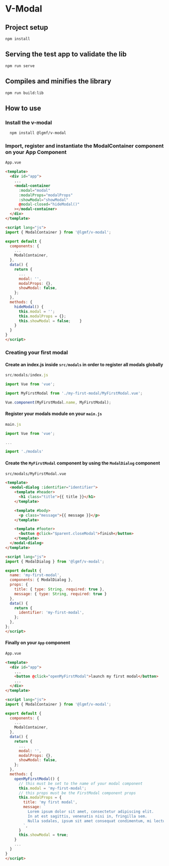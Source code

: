 # V-Modal

## Project setup
```
npm install
```

## Serving the test app to validate the lib
```
npm run serve
```

## Compiles and minifies the library
```
npm run build:lib
```

## How to use

### Install the v-modal

```sh
  npm install @lgmf/v-modal
```

### Import, register and instantiate the ModalContainer component on your App Component

```html
App.vue

<template>
  <div id="app">
    ...
    <modal-container
      :modal="modal"
      :modalProps="modalProps"
      :showModal="showModal"
      @modal-closed="hideModal()"
    ></modal-container>
  </div>
</template>

<script lang="js">
import { ModalContainer } from '@lgmf/v-modal';

export default {
  components: {
    ...
    ModalContainer,
  },
  data() {
    return {
      ...
      modal: '',
      modalProps: {},
      showModal: false,
    };
  },
  methods: {
    hideModal() {
      this.modal = '';
      this.modalProps = {};
      this.showModal = false;    }
    }
  }
}
</script>
```

### Creating your first modal

#### Create an index.js inside `src/modals` in order to register all modals globally

```js
src/modals/index.js

import Vue from 'vue';

import MyFirstModal from './my-first-modal/MyFirstModal.vue';

Vue.component(MyFirstModal.name, MyFirstModal);
```

#### Register your modals module on your `main.js`

```js
main.js

import Vue from 'vue';

...

import './modals'
```

#### Create the `MyFirstModal` component by using the `ModalDialog` component

```html
src/modals/MyFirstModal.vue

<template>
  <modal-dialog :identifier="identifier">
    <template #header>
      <h1 class="title">{{ title }}</h1>
    </template>

    <template #body>
      <p class="message">{{ message }}</p>
    </template>

    <template #footer>
      <button @click="$parent.closeModal">finish</button>
    </template>
  </modal-dialog>
</template>

<script lang="js">
import { ModalDialog } from '@lgmf/v-modal';

export default {
  name: 'my-first-modal',
  components: { ModalDialog },
  props: {
    title: { type: String, required: true },
    message: { type: String, required: true }
  },
  data() {
    return {
      identifier: 'my-first-modal',
    };
  },
};
</script>
```

#### Finally on your `App` component

```html
App.vue

<template>
  <div id="app">
    ...
    <button @click="openMyFirstModal">launch my first modal</button>
    ...
  </div>
</template>

<script lang="js">
import { ModalContainer } from '@lgmf/v-modal';

export default {
  components: {
    ...
    ModalContainer,
  },
  data() {
    return {
      ...
      modal: '',
      modalProps: {},
      showModal: false,
    };
  },
  methods: {
    openMyFirstModal() {
      // this must be set to the name of your modal component
      this.modal = 'my-first-modal';
      // this props must be the FirstModal component props
      this.modalProps = {
        title: 'my first modal',
        message: `
          Lorem ipsum dolor sit amet, consectetur adipiscing elit.
          In at est sagittis, venenatis nisi in, fringilla sem.
          Nulla sodales, ipsum sit amet consequat condimentum, mi lectus malesuada metus, vel vehicula orci dui in est.
        `,
      }
      this.showModal = true;
    }
    ...
  }
}
</script>
```